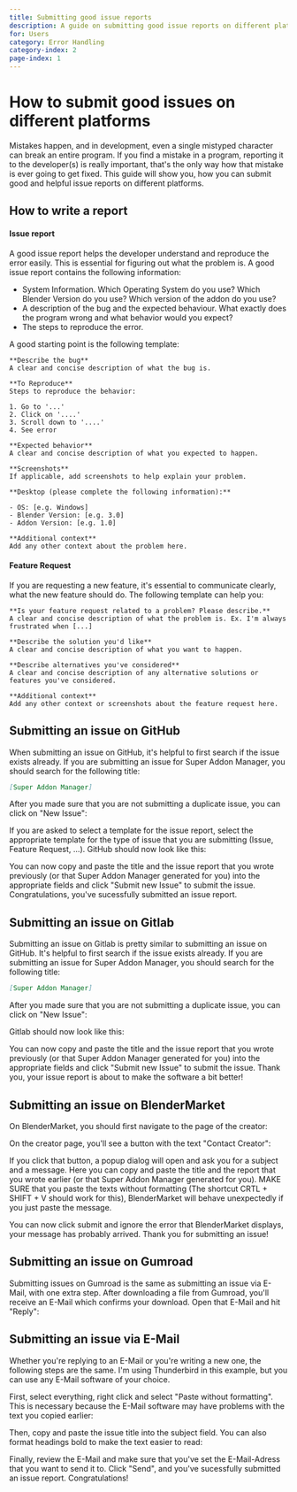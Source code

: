 ```yaml
---
title: Submitting good issue reports
description: A guide on submitting good issue reports on different platforms.
for: Users
category: Error Handling
category-index: 2
page-index: 1
---
```


# How to submit good issues on different platforms

Mistakes happen, and in development, even a single mistyped character can break an entire program. If you find a mistake in a program, reporting it to the developer(s) is really important, that's the only way how that mistake is ever going to get fixed. This guide will show you, how you can submit good and helpful issue reports on different platforms.

## How to write a report

#### Issue report

A good issue report helps the developer understand and reproduce the error easily. This is essential for figuring out what the problem is. A good issue report contains the following information:

- System Information. Which Operating System do you use? Which Blender Version do you use? Which version of the addon do you use?
- A description of the bug and the expected behaviour. What exactly does the program wrong and what behavior would you expect?
- The steps to reproduce the error.

A good starting point is the following template:

```
**Describe the bug**
A clear and concise description of what the bug is.

**To Reproduce**
Steps to reproduce the behavior:

1. Go to '...'
2. Click on '....'
3. Scroll down to '....'
4. See error

**Expected behavior**
A clear and concise description of what you expected to happen.

**Screenshots**
If applicable, add screenshots to help explain your problem.

**Desktop (please complete the following information):**

- OS: [e.g. Windows]
- Blender Version: [e.g. 3.0]
- Addon Version: [e.g. 1.0]

**Additional context**
Add any other context about the problem here.
```

#### Feature Request

If you are requesting a new feature, it's essential to communicate clearly, what the new feature should do. The following template can help you:

```
**Is your feature request related to a problem? Please describe.**
A clear and concise description of what the problem is. Ex. I'm always frustrated when [...]

**Describe the solution you'd like**
A clear and concise description of what you want to happen.

**Describe alternatives you've considered**
A clear and concise description of any alternative solutions or features you've considered.

**Additional context**
Add any other context or screenshots about the feature request here.
```

## Submitting an issue on GitHub

When submitting an issue on GitHub, it's helpful to first search if the issue exists already. If you are submitting an issue for Super Addon Manager, you should search for the following title:

```markdown
[Super Addon Manager]
```

After you made sure that you are not submitting a duplicate issue, you can click on "New Issue":

<DocumentationImage filename="gh-search" alt="Search for an issue on GitHub" />

If you are asked to select a template for the issue report, select the appropriate template for the type of issue that you are submitting (Issue, Feature Request, ...). GitHub should now look like this:

<DocumentationImage filename="gh-new-view" alt="GitHub submit issue page with empty fields"/>

You can now copy and paste the title and the issue report that you wrote previously (or that Super Addon Manager generated for you) into the appropriate fields and click "Submit new Issue" to submit the issue. Congratulations, you've sucessfully submitted an issue report.

<DocumentationImage filename="gh-inserted-text" alt="Insert the text and submit the Issue" />

## Submitting an issue on Gitlab

Submitting an issue on Gitlab is pretty similar to submitting an issue on GitHub. It's helpful to first search if the issue exists already. If you are submitting an issue for Super Addon Manager, you should search for the following title:

```markdown
[Super Addon Manager]
```

After you made sure that you are not submitting a duplicate issue, you can click on "New Issue":

<DocumentationImage filename="gl-search" alt="Search for an issue on Gitlab" />

Gitlab should now look like this:

<DocumentationImage filename="gl-new-view" alt="Gitlab submit issue page with empty fields"/>

You can now copy and paste the title and the issue report that you wrote previously (or that Super Addon Manager generated for you) into the appropriate fields and click "Submit new Issue" to submit the issue. Thank you, your issue report is about to make the software a bit better!

<DocumentationImage filename="gl-inserted-text" alt="Insert the text and submit the Issue" />

## Submitting an issue on BlenderMarket

On BlenderMarket, you should first navigate to the page of the creator:

<DocumentationImage filename="bm-product-page" alt="Navigate to the creator page on BlenderMarket" />

On the creator page, you'll see a button with the text "Contact Creator":

<DocumentationImage filename="bm-creator-page" alt="Contact Button on the Creator page" />

If you click that button, a popup dialog will open and ask you for a subject and a message. Here you can copy and paste the title and the report that you wrote earlier (or that Super Addon Manager generated for you). MAKE SURE that you paste the texts without formatting (The shortcut CRTL + SHIFT + V should work for this), BlenderMarket will behave unexpectedly if you just paste the message.

<DocumentationImage filename="bm-inserted-message" alt="Insert the Subject and the message into the dialog box" />

You can now click submit and ignore the error that BlenderMarket displays, your message has probably arrived. Thank you for submitting an issue!

<DocumentationImage filename="bm-error" alt="BlenderMarket might display an error message - just ignore it." />

## Submitting an issue on Gumroad

Submitting issues on Gumroad is the same as submitting an issue via E-Mail, with one extra step. After downloading a file from Gumroad, you'll receive an E-Mail which confirms your download. Open that E-Mail and hit "Reply":

<DocumentationImage filename="gum-orig-mail" alt="Confirmation message from Gumroad" />

## Submitting an issue via E-Mail

Whether you're replying to an E-Mail or you're writing a new one, the following steps are the same. I'm using Thunderbird in this example, but you can use any E-Mail software of your choice.

First, select everything, right click and select "Paste without formatting". This is necessary because the E-Mail software may have problems with the text you copied earlier:
<DocumentationImage filename="mail-replace-text" alt="Select everything and replace it with your issue message" />

Then, copy and paste the issue title into the subject field. You can also format headings bold to make the text easier to read:
<DocumentationImage filename="mail-inserted-message" alt="Insert the title into the subject field." />

Finally, review the E-Mail and make sure that you've set the E-Mail-Adress that you want to send it to. Click "Send", and you've sucessfully submitted an issue report. Congratulations!
